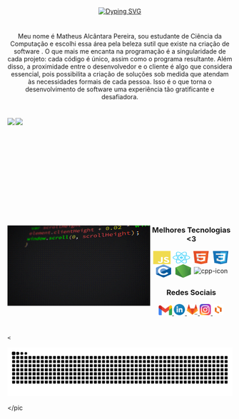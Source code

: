 <div align="center"> 
  <a href="https://git.io/typing-svg"> 
    <img src="https://readme-typing-svg.demolab.com?font=Fira+Code&weight =500&size=22&pause=1000&color=4169E1&vCenter=true&random=false&width=524&lines=Faaaaala+dev,+Matheus+Aqui!!!" alt="Dyping SVG"> </a> 
</div> 

#

<div>
    <p align="center"> Meu nome é Matheus Alcântara Pereira, sou estudante de Ciência da Computação e escolhi essa área pela beleza sutil que existe na criação de software . O que mais me encanta na programação é a singularidade de cada projeto: cada código é único, assim como o programa resultante. Além disso, a proximidade entre o desenvolvedor e o cliente é algo que considera essencial, pois possibilita a criação de soluções sob medida que atendam às necessidades formais de cada pessoa. Isso é o que torna o desenvolvimento de software uma experiência tão gratificante e desafiadora. </p>
</div>

# 

<div style= "display: flex; gap: 2px;">
  <img height="182em" src="https://github-readme-stats.vercel.app/api?username=matheus-alcan&show_icons=true&theme=chartreuse-dark&include_all_commits=true&count_private=true"/>
  <img align="right" height="182em" src="https://github-readme-stats.vercel.app/api/top-langs/?username=matheus-alcan&layout=compact&langs_count=16&theme=chartreuse-dark"/>
</div>

#

<br>
<div align="center"> 
    <div style="display: inline_block; margin-top: -20px;">
<img align="left" alt="" height="180" alt="coding-time" src="novogif.gif">
    <h3 align="center">Melhores Tecnologias <3</h3>
    <img align="center" height="30" width="40" alt="js-icon" src="https://raw.githubusercontent.com/devicons/devicon/master/icons/javascript/javascript-plain.svg">
    <img align="center" height="30" width="40" alt="react-icon" src="https://raw.githubusercontent.com/devicons/devicon/master/icons/react/react-original.svg">
    <img align="center" height="30" width="40" alt="html-icon" src="https://raw.githubusercontent.com/devicons/devicon/master/icons/html5/html5-original.svg">
    <img align="center" height="30" width="40" alt="css-icon" src="https://raw.githubusercontent.com/devicons/devicon/master/icons/css3/css3-original.svg">
    <img align="center" height="30" width="40" alt="c-icon" src="https://raw.githubusercontent.com/devicons/devicon/master/icons/c/c-original.svg">
    <img align="center" height="30" width="40" alt="nodejs-icon" src="https://raw.githubusercontent.com/devicons/devicon/master/icons/nodejs/nodejs-original.svg">
    <img align="center" height="30" width="40" alt="cpp-icon" src="https://raw.githubusercontent.com/jmnote/z-icons/master/svg/cpp.svg">

  <h3 align="center">Redes Sociais</h3>
  <a href="mailto:matheusalcantara.pereira01@gmail.com">
    <img width="30" src="gmail.png">
  </a>
  <a href="https://www.linkedin.com/in/matheus-alcantara-b93812234/">
    <img width="25" src="linkedin.webp">
  </a>
  <a href="https://gitlab.com/matheus-alcan">
    <img width="25" src="gitlab-Photoroom.png">
  </a>
  <a href="https://www.instagram.com/matheus.alc2/">
    <img width="25" src="instagram2.png">
  </a>
  <a href="https://lucid.app/documents#/documents?folder_id=home">
    <img width="25" src="luci.png">
  </a>
  </div>
</div>


#

<style>
  .center {
   

  .center

  

  .center {
    display: flex;
    justify-content: center;
  }

  img {
    filter: hue-rotate(210deg) brightness(1.2);
  }
</style>

<div class="center">
  
 
<picture>
    
  
<source media="(prefers-color-scheme: dark)" srcset="https://raw.githubusercontent.com/matheus-alcan/matheus-alcan/output/github-contribution-grid-snake-dark.svg">
    
  
<source media="(prefers-color-scheme: light)" srcset="https://raw.githubusercontent.com/matheus-alcan/matheus-alcan/output/github-contribution-grid-snake-light.svg">
    
    <
<img alt="github contribution grid snake animation" src="https://raw.githubusercontent.com/matheus-alcan/matheus-alcan/output/github-contribution-grid-snake.svg">
  
  </pic

  
</picture>
</div>
